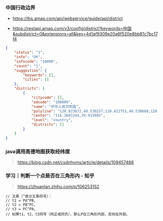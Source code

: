 ### 中国行政边界

- <https://lbs.amap.com/api/webservice/guide/api/district>

- <https://restapi.amap.com/v3/config/district?keywords=中国&subdistrict=0&extensions=all&key=4d1af9309e20a6f520e8bb81c7bc17f4>

```json
{
    "status": "1",
    "info": "OK",
    "infocode": "10000",
    "count": "1",
    "suggestion": {
        "keywords": [],
        "cities": []
    },
    "districts": [
        {
            "citycode": [],
            "adcode": "100000",
            "name": "中华人民共和国",
            "polyline": "120.823872,40.530257;120.822751,40.530688;120.821408,40.532171;120...",
            "center": "116.3683244,39.915085",
            "level": "country",
            "districts": []
        }
    ]
}
```



### java调用高德地图获取经纬度

> <https://blog.csdn.net/csdnhyms/article/details/109457488>



### 学习｜判断一个点是否在三角形内 - 知乎

> <https://zhuanlan.zhihu.com/p/106253152>

```
// 叉乘（^表示叉乘符号）：
// t1 = PA^PB,
// t2 = PB^PC,
// t3 = PC^PA,
// 如果t1，t2，t3同号（同正或同负），那么P在三角形内部，否则在外部。
```


